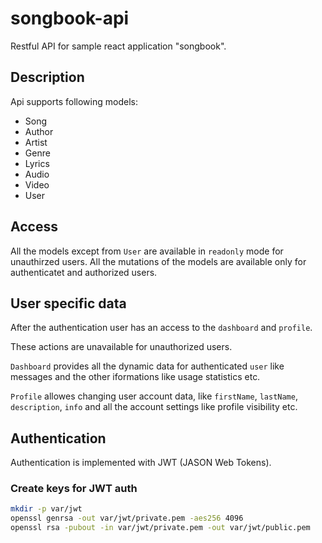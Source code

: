 # songbook-api

Restful API for sample react application "songbook".

## Description

Api supports following models:

* Song
* Author
* Artist
* Genre
* Lyrics
* Audio
* Video
* User

## Access

All the models except from `User` are available in `readonly` mode for unauthirzed users.
All the mutations of the models are available only for authenticatet and authorized users.

## User specific data

After the authentication user has an access to the `dashboard` and `profile`.

These actions are unavailable for unauthorized users.

`Dashboard` provides all the dynamic data for authenticated `user` like messages and the other iformations
like usage statistics etc.

`Profile` allowes changing user account data, like `firstName`, `lastName`, `description`, `info`
and all the account settings like profile visibility etc.

## Authentication

Authentication is implemented with JWT (JASON Web Tokens).

### Create keys for JWT auth

```bash
mkdir -p var/jwt
openssl genrsa -out var/jwt/private.pem -aes256 4096
openssl rsa -pubout -in var/jwt/private.pem -out var/jwt/public.pem
```
